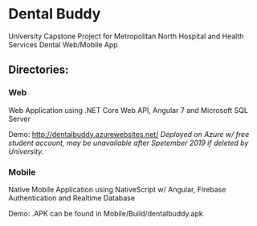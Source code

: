 # Dental Buddy
University Capstone Project for Metropolitan North Hospital and Health Services Dental Web/Mobile App


## Directories: 


### Web
Web Application using .NET Core Web API, Angular 7 and Microsoft SQL Server

Demo: http://dentalbuddy.azurewebsites.net/
*Deployed on Azure w/ free student account, may be unavailable after Spetember 2019 if deleted by University.*

### Mobile
Native Mobile Application using NativeScript w/ Angular, Firebase Authentication and Realtime Database

Demo: .APK can be found in Mobile/Build/dentalbuddy.apk
